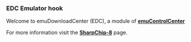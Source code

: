 ### EDC Emulator hook

Welcome to emuDownloadCenter (EDC), a module of [**emuControlCenter**](https://github.com/PhoenixInteractiveNL/emuControlCenter/wiki/)

For more information visit the [**SharpChip-8**](https://github.com/PhoenixInteractiveNL/emuDownloadCenter/wiki/Emulator-sharpchip8#menu) page.
